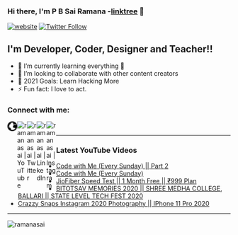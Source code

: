 ### Hi there, I'm P B Sai Ramana -[linktree][linktr] 👋

[![website](https://img.shields.io/website?label=Portfolio&style=for-the-badge&url=https%3A%2F%2Fcodestackr.com)](https://ramana-portfolio.netlify.app/)
[![Twitter Follow](https://img.shields.io/twitter/follow/sai_ramana_1999?color=1DA1F2&logo=twitter&style=for-the-badge)](https://twitter.com/intent/follow?original_referer=https://github.com/ramanasai&screen_name=sai_ramana_1999)

## I'm Developer, Coder, Designer and Teacher!!

- 🌱 I’m currently learning everything 🤣
- 👯 I’m looking to collaborate with other content creators
- 🥅 2021 Goals: Learn Hacking More
- ⚡ Fun fact: I love to act.

### Connect with me:

[<img align="left" alt="codeSTACKr.com" width="22px" src="https://raw.githubusercontent.com/iconic/open-iconic/master/svg/globe.svg" />][website]
[<img align="left" alt="ramanasai | YouTube" width="22px" src="https://cdn.jsdelivr.net/npm/simple-icons@v3/icons/youtube.svg" />][youtube]
[<img align="left" alt="ramanasai | Twitter" width="22px" src="https://cdn.jsdelivr.net/npm/simple-icons@v3/icons/twitter.svg" />][twitter]
[<img align="left" alt="ramanasai | LinkedIn" width="22px" src="https://cdn.jsdelivr.net/npm/simple-icons@v3/icons/linkedin.svg" />][linkedin]
[<img align="left" alt="ramanasai | Instagram" width="22px" src="https://cdn.jsdelivr.net/npm/simple-icons@v3/icons/instagram.svg" />][instagram]

<br />

---
### Latest YouTube Videos
<!-- YOUTUBE:START -->
- [Code with Me (Every Sunday) || Part 2](https://www.youtube.com/watch?v=NvB_lqWYvC4)
- [Code with Me (Every Sunday)](https://www.youtube.com/watch?v=ie7IHnhLzXs)
- [JioFiber Speed Test || 1 Month Free || ₹999 Plan](https://www.youtube.com/watch?v=qZ-FSfiuhm0)
- [BITOTSAV MEMORIES 2020 || SHREE MEDHA COLLEGE, BALLARI || STATE LEVEL TECH FEST 2020](https://www.youtube.com/watch?v=0NygXtHvd_Y)
- [Crazzy Snaps Instagram 2020 Photography || IPhone 11 Pro 2020](https://www.youtube.com/watch?v=AORYJxf47AY)
<!-- YOUTUBE:END -->


---
<img align="center" alt="ramanasai" src="https://github-readme-stats.vercel.app/api?username=ramanasai&show_icons=true&hide_border=true">


[website]: https://ramana-portfolio.netlify.app/
[twitter]: https://twitter.com/sai_ramana_1999
[youtube]: https://youtube.com/channel/UCyIIDogKCRFFeNdJSIzqmBw
[instagram]: https://www.instagram.com/kalki_rmn/
[linkedin]: https://www.linkedin.com/in/sairamana1999/
[webdevplaylist]: https://www.youtube.com/channel/UCyIIDogKCRFFeNdJSIzqmBw
[linktr]: https://linktr.ee/SaiRamana1999
[hackerrank]: https://www.hackerrank.com/kingofkingsaira1
